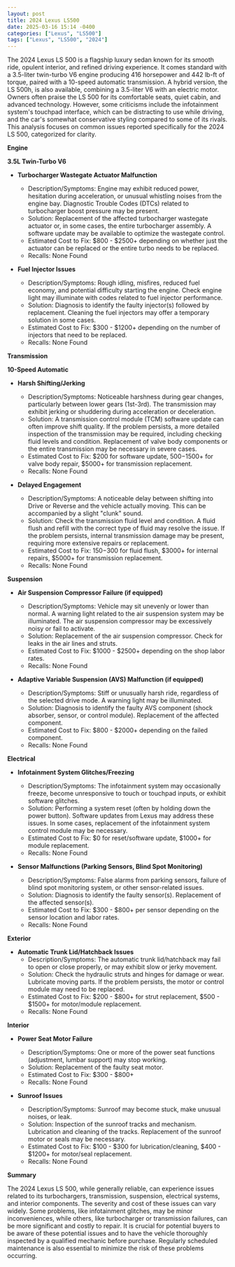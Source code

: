 ```yaml
---
layout: post
title: 2024 Lexus LS500
date: 2025-03-16 15:14 -0400
categories: ["Lexus", "LS500"]
tags: ["Lexus", "LS500", "2024"]
---
```

The 2024 Lexus LS 500 is a flagship luxury sedan known for its smooth ride, opulent interior, and refined driving experience. It comes standard with a 3.5-liter twin-turbo V6 engine producing 416 horsepower and 442 lb-ft of torque, paired with a 10-speed automatic transmission. A hybrid version, the LS 500h, is also available, combining a 3.5-liter V6 with an electric motor. Owners often praise the LS 500 for its comfortable seats, quiet cabin, and advanced technology. However, some criticisms include the infotainment system's touchpad interface, which can be distracting to use while driving, and the car's somewhat conservative styling compared to some of its rivals. This analysis focuses on common issues reported specifically for the 2024 LS 500, categorized for clarity.

**Engine**

**3.5L Twin-Turbo V6**

*   **Turbocharger Wastegate Actuator Malfunction**
    *   Description/Symptoms: Engine may exhibit reduced power, hesitation during acceleration, or unusual whistling noises from the engine bay. Diagnostic Trouble Codes (DTCs) related to turbocharger boost pressure may be present.
    *   Solution: Replacement of the affected turbocharger wastegate actuator or, in some cases, the entire turbocharger assembly. A software update may be available to optimize the wastegate control.
    *   Estimated Cost to Fix: $800 - $2500+ depending on whether just the actuator can be replaced or the entire turbo needs to be replaced.
    *   Recalls: None Found

*   **Fuel Injector Issues**
    *   Description/Symptoms: Rough idling, misfires, reduced fuel economy, and potential difficulty starting the engine. Check engine light may illuminate with codes related to fuel injector performance.
    *   Solution: Diagnosis to identify the faulty injector(s) followed by replacement. Cleaning the fuel injectors may offer a temporary solution in some cases.
    *   Estimated Cost to Fix: $300 - $1200+ depending on the number of injectors that need to be replaced.
    *   Recalls: None Found

**Transmission**

**10-Speed Automatic**

*   **Harsh Shifting/Jerking**
    *   Description/Symptoms: Noticeable harshness during gear changes, particularly between lower gears (1st-3rd). The transmission may exhibit jerking or shuddering during acceleration or deceleration.
    *   Solution:  A transmission control module (TCM) software update can often improve shift quality.  If the problem persists, a more detailed inspection of the transmission may be required, including checking fluid levels and condition. Replacement of valve body components or the entire transmission may be necessary in severe cases.
    *   Estimated Cost to Fix: $200 for software update, $500-$1500+ for valve body repair, $5000+ for transmission replacement.
    *   Recalls: None Found

*   **Delayed Engagement**
    *   Description/Symptoms: A noticeable delay between shifting into Drive or Reverse and the vehicle actually moving. This can be accompanied by a slight "clunk" sound.
    *   Solution: Check the transmission fluid level and condition. A fluid flush and refill with the correct type of fluid may resolve the issue. If the problem persists, internal transmission damage may be present, requiring more extensive repairs or replacement.
    *   Estimated Cost to Fix: $150-$300 for fluid flush, $3000+ for internal repairs, $5000+ for transmission replacement.
    *   Recalls: None Found

**Suspension**

*   **Air Suspension Compressor Failure (if equipped)**
    *   Description/Symptoms: Vehicle may sit unevenly or lower than normal.  A warning light related to the air suspension system may be illuminated. The air suspension compressor may be excessively noisy or fail to activate.
    *   Solution: Replacement of the air suspension compressor. Check for leaks in the air lines and struts.
    *   Estimated Cost to Fix: $1000 - $2500+ depending on the shop labor rates.
    *   Recalls: None Found

*   **Adaptive Variable Suspension (AVS) Malfunction (if equipped)**
    *   Description/Symptoms: Stiff or unusually harsh ride, regardless of the selected drive mode.  A warning light may be illuminated.
    *   Solution:  Diagnosis to identify the faulty AVS component (shock absorber, sensor, or control module). Replacement of the affected component.
    *   Estimated Cost to Fix: $800 - $2000+ depending on the failed component.
    *   Recalls: None Found

**Electrical**

*   **Infotainment System Glitches/Freezing**
    *   Description/Symptoms: The infotainment system may occasionally freeze, become unresponsive to touch or touchpad inputs, or exhibit software glitches.
    *   Solution: Performing a system reset (often by holding down the power button).  Software updates from Lexus may address these issues.  In some cases, replacement of the infotainment system control module may be necessary.
    *   Estimated Cost to Fix: $0 for reset/software update, $1000+ for module replacement.
    *   Recalls: None Found

*   **Sensor Malfunctions (Parking Sensors, Blind Spot Monitoring)**
    *   Description/Symptoms: False alarms from parking sensors, failure of blind spot monitoring system, or other sensor-related issues.
    *   Solution: Diagnosis to identify the faulty sensor(s). Replacement of the affected sensor(s).
    *   Estimated Cost to Fix: $300 - $800+ per sensor depending on the sensor location and labor rates.
    *   Recalls: None Found

**Exterior**

*   **Automatic Trunk Lid/Hatchback Issues**
    *   Description/Symptoms: The automatic trunk lid/hatchback may fail to open or close properly, or may exhibit slow or jerky movement.
    *   Solution: Check the hydraulic struts and hinges for damage or wear. Lubricate moving parts. If the problem persists, the motor or control module may need to be replaced.
    *   Estimated Cost to Fix: $200 - $800+ for strut replacement, $500 - $1500+ for motor/module replacement.
    *   Recalls: None Found

**Interior**

*   **Power Seat Motor Failure**
    *   Description/Symptoms: One or more of the power seat functions (adjustment, lumbar support) may stop working.
    *   Solution: Replacement of the faulty seat motor.
    *   Estimated Cost to Fix: $300 - $800+
    *   Recalls: None Found

*   **Sunroof Issues**
    *   Description/Symptoms: Sunroof may become stuck, make unusual noises, or leak.
    *   Solution: Inspection of the sunroof tracks and mechanism. Lubrication and cleaning of the tracks. Replacement of the sunroof motor or seals may be necessary.
    *   Estimated Cost to Fix: $100 - $300 for lubrication/cleaning, $400 - $1200+ for motor/seal replacement.
    *   Recalls: None Found

**Summary**

The 2024 Lexus LS 500, while generally reliable, can experience issues related to its turbochargers, transmission, suspension, electrical systems, and interior components. The severity and cost of these issues can vary widely. Some problems, like infotainment glitches, may be minor inconveniences, while others, like turbocharger or transmission failures, can be more significant and costly to repair. It is crucial for potential buyers to be aware of these potential issues and to have the vehicle thoroughly inspected by a qualified mechanic before purchase. Regularly scheduled maintenance is also essential to minimize the risk of these problems occurring.

